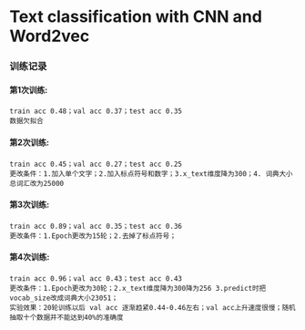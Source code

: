 # Text classification with CNN and Word2vec

### 训练记录
#### 第1次训练:
```
train acc 0.48；val acc 0.37；test acc 0.35
数据欠拟合
```
#### 第2次训练:
```
train acc 0.45；val acc 0.27；test acc 0.25
更改条件：1.加入单个文字；2.加入标点符号和数字；3.x_text维度降为300；4. 词典大小总词汇改为25000
```
#### 第3次训练:
```
train acc 0.89；val acc 0.35；test acc 0.36
更改条件：1.Epoch更改为15轮；2.去掉了标点符号；
```
#### 第4次训练:
```
train acc 0.96；val acc 0.43；test acc 0.43
更改条件：1.Epoch更改为30轮；2.x_text维度降为300降为256 3.predict时把vocab_size改成词典大小23051；
实验效果：20轮训练以后 val acc 逐渐趋紧0.44-0.46左右；val acc上升速度很慢；随机抽取十个数据并不能达到40%的准确度

```